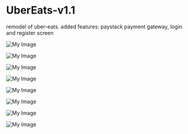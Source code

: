 # UberEats-v1.1
remodel of uber-eats.
added features: paystack payment gateway, login and register screen 

![My Image](Screenshot_20221106-143736.jpg)

![My Image](Screenshot_20221106-143745.jpg)

![My Image](Screenshot_20221106-143825.jpg)

![My Image](Screenshot_20221106-143810.jpg)

![My Image](Screenshot_20221106-143724.jpg)

![My Image](Screenshot_20221106-143732.jpg)

![My Image](Screenshot_20221106-143802.jpg)

![My Image](Screenshot_20221106-143756.jpg)


